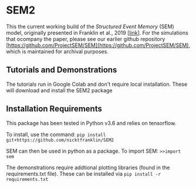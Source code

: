 # SEM2

This the current working build of the *Structured Event Memory* (SEM) model, originally presented in Franklin et al., 2019 [[link](http://gershmanlab.webfactional.com/pubs/Franklin20.pdf)].  For the simulations that ocompany the paper, please see our earlier github repository [https://github.com/ProjectSEM/SEM](https://github.com/ProjectSEM/SEM), which is maintained for archival purposes.

## Tutorials and Demonstrations
The tutorials run in Google Colab and don't require local installation.  These will download and install the SEM2 package

## Installation Requirements
This package has been tested in Python v3.6 and relies on tensorflow. 

To install, use the command: 
`pip install git+https://github.com/nicktfranklin/SEM2`

SEM can then be used in python as a package.  To import SEM:
`>>import sem`


The demonstrations require addtional plotting libraries (found in the requirements.txt file). These can be installed via
`pip install -r requirements.txt`


